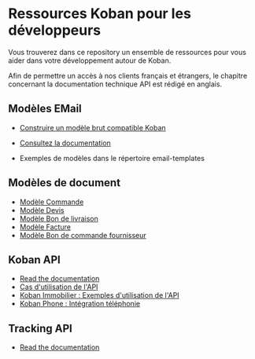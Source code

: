 # Ressources Koban pour les développeurs

Vous trouverez dans ce repository un ensemble de ressources pour vous aider dans votre développement autour de Koban.

Afin de permettre un accès à nos clients français et étrangers, le chapitre concernant la documentation technique API est rédigé en anglais.

## Modèles EMail

- [Construire un modèle brut compatible Koban](docs/htmlemailbrut.md)

- [Consultez la documentation](docs/email-template.md)
* Exemples de modèles dans le répertoire email-templates

## Modèles de document 

* [Modèle Commande](gestdocs/order.md)
* [Modèle Devis](gestdocs/quote.md)
* [Modèle Bon de livraison](gestdocs/delivery.md)
* [Modèle Facture](gestdocs/facture.md)
* [Modèle Bon de commande fournisseur](gestdocs/purchaseorder.md)

## Koban API

- [Read the documentation](API.md)
- [Cas d'utilisation de l'API](api/apiuse.md)
- [Koban Immobilier : Exemples d'utilisation de l'API](api/apiimmo.md)
- [Koban Phone : Intégration téléphonie](api/apiphone.md)

## Tracking API

* [Read the documentation](TrackingAPI.md)
